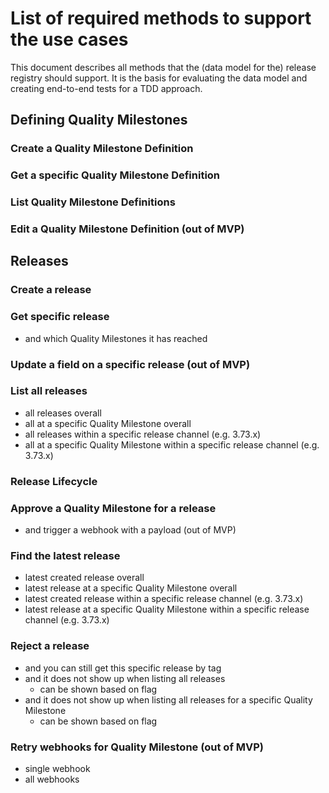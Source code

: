 # List of required methods to support the use cases

This document describes all methods that the (data model for the) release registry should support.
It is the basis for evaluating the data model and creating end-to-end tests for a TDD approach.

## Defining Quality Milestones

### Create a Quality Milestone Definition

### Get a specific Quality Milestone Definition

### List Quality Milestone Definitions

### Edit a Quality Milestone Definition (out of MVP)

## Releases

### Create a release

### Get specific release

* and which Quality Milestones it has reached

### Update a field on a specific release (out of MVP)

### List all releases

* all releases overall
* all at a specific Quality Milestone overall
* all releases within a specific release channel (e.g. 3.73.x)
* all at a specific Quality Milestone within a specific release channel (e.g. 3.73.x)

### Release Lifecycle

### Approve a Quality Milestone for a release

* and trigger a webhook with a payload (out of MVP)

### Find the latest release

* latest created release overall
* latest release at a specific Quality Milestone overall
* latest created release within a specific release channel (e.g. 3.73.x)
* latest release at a specific Quality Milestone within a specific release channel (e.g. 3.73.x)

### Reject a release

* and you can still get this specific release by tag
* and it does not show up when listing all releases
  * can be shown based on flag
* and it does not show up when listing all releases for a specific Quality Milestone
  * can be shown based on flag

### Retry webhooks for Quality Milestone (out of MVP)

* single webhook
* all webhooks
